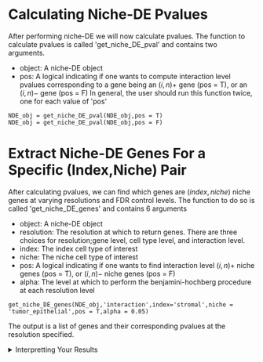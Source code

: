 
# Calculating Niche-DE Pvalues

After performing niche-DE we will now calculate pvalues. The function to calculate pvalues is called 'get_niche_DE_pval' and contains two arguments. 
+ object: A niche-DE object
+ pos: A logical indicating if one wants to compute interaction level pvalues corresponding to a gene being an $(i,n)+$ gene (pos = T), or an $(i,n)-$ gene (pos = F)
In general, the user should run this function twice, one for each value of 'pos'
```{r,warning=FALSE}
NDE_obj = get_niche_DE_pval(NDE_obj,pos = T)
NDE_obj = get_niche_DE_pval(NDE_obj,pos = F)
```

# Extract Niche-DE Genes For a Specific (Index,Niche) Pair
 After calculating pvalues, we can find which genes are $(index,niche)$ niche genes at varying resolutions and FDR control levels. The function to do so is called 'get_niche_DE_genes' and contains 6 arguments
+ object: A niche-DE object
+ resolution: The resolution at which  to return genes. There are three choices for resolution;gene level, cell type level, and interaction level.
+ index: The index cell type of interest
+ niche: The niche cell type of interest
+ pos:  A logical indicating if one wants to find interaction level $(i,n)+$ niche genes (pos = T), or $(i,n)-$ niche genes (pos = F)
+ alpha: The level at which to perform the benjamini-hochberg procedure at each resolution level
```{r,warning=FALSE}
get_niche_DE_genes(NDE_obj,'interaction',index='stromal',niche = 'tumor_epithelial',pos = T,alpha = 0.05)
```
The output is a list of genes and their corresponding pvalues at the resolution specified.

<details>
  <summary>Interpretting Your Results</summary>
  Assume that the 'pos' parameter is set to 'True'. The interpretation of your output will differ based on the resolution chosen.\
  + Resolution = gene: Genes outputted show some sign of being a noche gene for some $(index,niche)$ pair.
  + Resolution = cell type: Genes outputted are significantly niche up or down regulated in the index cell. The niche cell type is unknown.
  + Resolution = interaction: Genes outputted are significantly upregulated in the index cell type when in the presence of the niche cell type. If 'pos' = 'False' then Genes outputted are significantly downregulated in the index cell type when in the presence of the niche cell type.
  
  
  <details>
  

